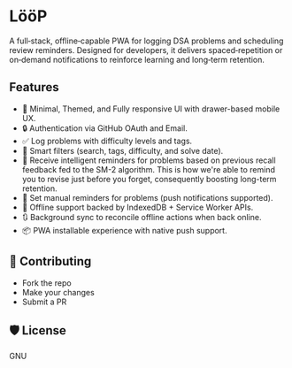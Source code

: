 # **LööP**

A full‑stack, offline‑capable PWA for logging DSA problems and scheduling review reminders. Designed for developers, it delivers spaced‑repetition or on‑demand notifications to reinforce learning and long‑term retention.

## Features

- 📱 Minimal, Themed, and Fully responsive UI with drawer-based mobile UX.
- 🔒 Authentication via GitHub OAuth and Email.
- ✅ Log problems with difficulty levels and tags.
- 🧠 Smart filters (search, tags, difficulty, and solve date).
- 🔔 Receive intelligent reminders for problems based on previous recall feedback fed to the SM-2 algorithm. This is how we're able to remind you to revise just before you forget, consequently boosting long-term retention.
- 🔔 Set manual reminders for problems (push notifications supported).
- 📶 Offline support backed by IndexedDB + Service Worker APIs.
- 🔃 Background sync to reconcile offline actions when back online.
- 📦 PWA installable experience with native push support.

## 👥 Contributing

- Fork the repo
- Make your changes
- Submit a PR

## 🛡️ License

GNU
